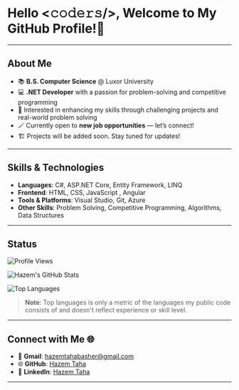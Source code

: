 # Hello <𝚌𝚘𝚍𝚎𝚛𝚜/>, Welcome to My GitHub Profile!👋

---

## About Me

- 📚 **B.S. Computer Science** @ Luxor University  
- 💻 **.NET Developer** with a passion for problem-solving and competitive programming  
- 🌟 Interested in enhancing my skills through challenging projects and real-world problem solving  
- 🪄 Currently open to **new job opportunities** — let’s connect!  
- 🏗️ Projects will be added soon. Stay tuned for updates!  

---

## Skills & Technologies

- **Languages**: C#, ASP.NET Core, Entity Framework, LINQ  
- **Frontend**: HTML, CSS, JavaScript , Angular
- **Tools & Platforms**: Visual Studio, Git, Azure 
- **Other Skills**: Problem Solving, Competitive Programming, Algorithms, Data Structures  

---

## Status

![Profile Views](https://komarev.com/ghpvc/?username=hazemtaahaa&color=blue&style=flat-square)

![Hazem's GitHub Stats](https://github-readme-stats.vercel.app/api?username=hazemtaahaa&show_icons=true&theme=radical)  

![Top Languages](https://github-readme-stats.vercel.app/api/top-langs/?username=hazemtaahaa&layout=compact&theme=radical)  

> **Note**: Top languages is only a metric of the languages my public code consists of and doesn't reflect experience or skill level.

---

## Connect with Me 🌐

- 📧 **Gmail**: [hazemtahabasher@gmail.com](mailto:hazemtahabasher@gmail.com)  
- 🌐 **GitHub**: [Hazem Taha](https://github.com/hazemtaahaa)  
- 💼 **LinkedIn**: [Hazem Taha](https://www.linkedin.com/in/hazem-taha-me/)  

---
